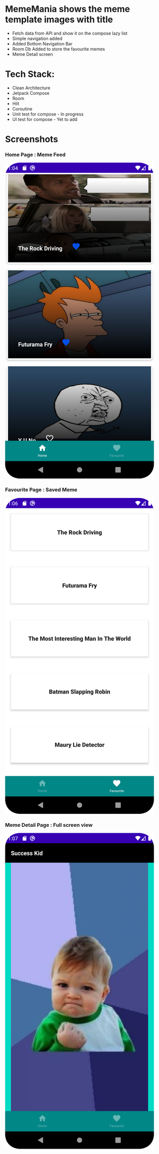 # MemeMania shows the meme template images with title
- Fetch data from API and show it on the compose lazy list
- Simple navigation added 
- Added Bottom Navigation Bar
- Room Db Added to store the favourite memes 
- Meme Detail screen 

# Tech Stack:
- Clean Architecture
- Jetpack Compose
- Room
- Hilt
- Coroutine
- Unit test for compose - In progress
- UI test for compose - Yet to add
# Screenshots

### Home Page  : Meme Feed
![Home page](https://github.com/naveenkumarira/MemeMania/blob/main/screenshots/screenshot_home.png)

### Favourite Page : Saved Meme

![favourite page](https://github.com/naveenkumarira/MemeMania/blob/main/screenshots/screenshot_fav.png)

### Meme Detail Page : Full screen view

![Detail page](https://github.com/naveenkumarira/MemeMania/blob/main/screenshots/screenshot_meme_details.png)



